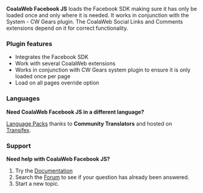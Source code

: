 **CoalaWeb Facebook JS** loads the Facebook SDK making sure it has only be loaded once and only where it is needed. It works in conjunction with the System - CW Gears plugin. The CoalaWeb Social Links and Comments extensions depend on it for correct functionality.

### Plugin features

- Integrates the Facebook SDK
- Work with several CoalaWeb extensions
- Works in conjunction with CW Gears system plugin to ensure it is only loaded once per page
- Load on all pages override option

### Languages

**Need CoalaWeb Facebook JS in a different language?**

[Language Packs](https://coalaweb.com/downloads/language-packs/joomla-extensions) thanks to **Community Translators** and hosted on [Transifex](https://www.transifex.com/coalaweb/).

### Support

**Need help with CoalaWeb Facebook JS?**

1.  Try the [Documentation](https://coalaweb.com/support/documentation/category/extensions)
2.  Search the [Forum](https://coalaweb.com/forum/index) to see if your question has already been answered. 
3.  Start a new topic.
 